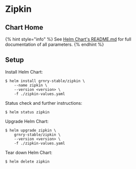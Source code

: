 # Zipkin

## Chart Home

{% hint style="info" %}
See [Helm Chart's README.md](https://github.com/syncier/grnry-docker-zipkin/tree/master/helm) for full documentation of all parameters.
{% endhint %}

## Setup

Install Helm Chart:

```
$ helm install grnry-stable/zipkin \
    --name zipkin \
    --version <version> \
    -f ./zipkin-values.yaml
```

Status check and further instructions:

```text
$ helm status zipkin
```

Upgrade Helm Chart: 

```text
$ helm upgrade zipkin \
    grnry-stable/zipkin \
    --version <version> \
    -f ./zipkin-values.yaml
```

Tear down Helm Chart:

```text
$ helm delete zipkin
```


